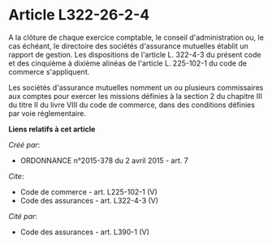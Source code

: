 # Article L322-26-2-4

A la clôture de chaque exercice comptable, le conseil d'administration ou, le cas échéant, le directoire des sociétés
d'assurance mutuelles établit un rapport de gestion. Les dispositions de l'article L. 322-4-3 du présent code et des
cinquième à dixième alinéas de l'article L. 225-102-1 du code de commerce s'appliquent. 

Les sociétés d'assurance mutuelles nomment un ou plusieurs commissaires aux comptes pour exercer les missions définies à la
section 2 du chapitre III du titre II du livre VIII du code de commerce, dans des conditions définies par voie réglementaire.

**Liens relatifs à cet article**

_Créé par_:

  - ORDONNANCE n°2015-378 du 2 avril 2015 - art. 7

_Cite_:

  - Code de commerce - art. L225-102-1 (V)
  - Code des assurances - art. L322-4-3 (V)

_Cité par_:

  - Code des assurances - art. L390-1 (V)
